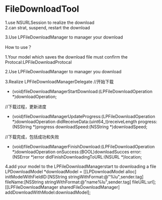# FileDownloadTool
1.use NSURLSession to realize the download  
2.can strat, suspend, restart the download

3.Use LPFileDownloadManager to manager your download


How to use？


1.Your model which saves the download file must confirm the Protocal:LPFileDownloadProtocal



2.Use LPFileDownloadManager to manager you download 



3.Realize LPFileDownloadManagerDelegate 
  //开始下载
- (void)fileDownloadManagerStartDownload:(LPFileDownloadOperation *)downloadOperation;

//下载过程，更新进度
- (void)fileDownloadManagerUpdateProgress:(LPFileDownloadOperation *)downloadOperation didReceiveData:(uint64_t)receiveLength progress:(NSString *)progress downloadSpeed:(NSString *)downloadSpeed;

//下载完成，包括成功和失败
- (void)fileDownloadManagerFinishDownload:(LPFileDownloadOperation *)downloadOperation onSuccess:(BOOL)downloadSucces error:(NSError *)error didFinishDownloadingToURL:(NSURL *)location;



4.add your model to the LPFileDownloadManagerstart to downloading a file
    LPDownloadModel <LPFileDownloadProtocal>*downloadModel = [[LPDownloadModel alloc] initModelWithFieldID:[NSString stringWithFormat:@"%lu",sender.tag] fileName:[NSString stringWithFormat:@"name%lu",sender.tag] fileURL:url];
    [[LPFileDownloadManager sharedFileDownloadManager] addDownloadWithModel:downloadModel];
